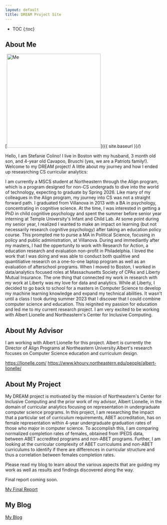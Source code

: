 ```yaml
---
layout: default
title: DREAM Project Site
---
```


* TOC
{:toc}

## About Me

[<img src="{{ site.baseurl }}/images/family_new.jpg" alt="Me" style="width: 300px;"/>]({{ site.baseurl }}/)

Hello, I am Stefanie Colino! I live in Boston with my husband, 3 month old son, and 4-year old Cavapoo, Bruschi (yes, we are a Patriots family!). Welcome to my DREAM project! A little about my journey and how I ended up reseasrching CS curricular analytics: 

 I am currently a MSCS student at Northeastern through the Align program, which is a program designed for non-CS undergrads to dive into the world of technology, expecting to graduate by Spring 2026.  Like many of my colleagues in the Align program, my journey into CS was not a straight forward path.  I graduated from Villanova in 2013 with a BA in psychology, concentrating in cognitive science.  At the time, I was interested in getting a PhD in child cognitive psychology and spent the summer before senior year interning at Temple University's Infant and Child Lab.  At some point during my senior year, I realized I wanted to make an impact on learning (but not necessarily research cognitive psychology) after taking an education policy course.  This prompted me to purse a MA in Political Science, focusing in policy and public administration, at Villanova. During and immediantly after my masters, I had the oppertunity to work with Research for Action, a education research and evaluation non-profit in Philadelphia. I loved the work that I was doing and was able to conduct both qualitive and quantitiative research on a one-to-one laptop program as well as an evaluation of afterschool programs.  When I moved to Boston, I worked in data/analytics focused roles at Massachusetts Society of CPAs and Liberty Mutual Insurance.  The one thing that connected my work in research with my work at Liberty was my love for data and analytics.  While at Liberty, I decided to go back to school for a masters in Computer Science to develop my machine learning knowledge and expand my technical abilities.  It wasn't until a class I took during summer 2023 that I discover that I could combine computer science and education.  This reignited my passion for education and led me to my current research project.  I am very excited to be working with Albert Lionelle and Northeastern's Center for Inclusive Computing.

## About My Advisor

I am working with Albert Lionelle for this project.  Albert is currently the Director of Align Programs at Northeastern University.Albert's research focuses on Computer Science education and curriculum design.

https://lionelle.com/
https://www.khoury.northeastern.edu/people/albert-lionelle/

## About My Project

My DREAM project is motivated by the mission of Northeastern's Center for Inclusive Computing and the prior work of my advisor, Albert Lionelle, in the domain of curricular analytics focusing on representation in undergraduate computer science programs. In this project, I am researching the impact that a particular set of curriculum requirements, ABET accreditation, has on female representation within 4-year undergraduate graduation rates of those who major in computer science.  To accomplish this, I am comparing normalized completion rates of females, obtained from IPEDS data, between ABET accredited programs and non-ABET programs.  Further, I am looking at the curricular complexity of ABET curriculums and non-ABET curriculums to identify if there are differences in curricular structure and thus a correlation between females completion rates. 

Please read my blog to learn about the various aspects that are guiding my work as well as results and findings discovered along the way.

Final report coming soon.

[My Final Report](files/finalreport.pdf)

## My Blog

[My Blog](blog.html)
